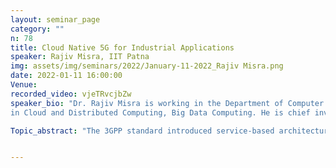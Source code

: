 ```yaml
---
layout: seminar_page
category: ""
n: 78
title: Cloud Native 5G for Industrial Applications
speaker: Rajiv Misra, IIT Patna
img: assets/img/seminars/2022/January-11-2022_Rajiv Misra.png
date: 2022-01-11 16:00:00 
Venue: 
recorded_video: vjeTRvcjbZw
speaker_bio: "Dr. Rajiv Misra is working in the Department of Computer Science and Engineering at Indian Institute of Technology Patna, India. He obtained his Ph.D degree from IIT Kharagpur, M.Tech degree in Computer Science and Engineering from the Indian Institute of Technology (IIT) Bombay, and BE in Computer Science from MNIT Allahabad. His research interests spans 5G Network Slicing, Cloud Computing, Big Data and Wireless Networks. He has authored a text book on Cloud and Distributed System -Wiley and offered online MOOCs on NPTEL/SWAYAM 
in Cloud and Distributed Computing, Big Data Computing. He is chief investigator of MeitY funded R&D project based on 5G Network Slicing for new services."

Topic_abstract: "The 3GPP standard introduced service-based architecture for 5G Core. The vision of cloud native 5G is to transform 5G network architectural entities to network of functions that supports new services.  This talk will give an overview of cloud-native approach to 5G network slicing its opportunities for new services."


---
```


